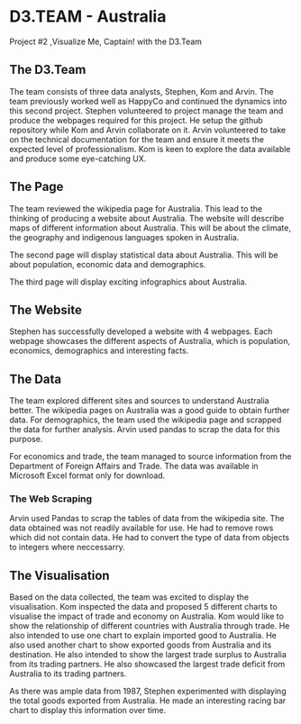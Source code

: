 # D3.TEAM - Australia
Project #2 ,Visualize Me, Captain! with the D3.Team

## The D3.Team
The team consists of three data analysts, Stephen, Kom and Arvin. The team previously worked well as HappyCo and continued the dynamics into this second project. Stephen volunteered to project manage the team and produce the webpages required for this project. He setup the github repository while Kom and Arvin collaborate on it. Arvin volunteered to take on the technical documentation for the team and ensure it meets the expected level of professionalism. Kom is keen to explore the data available and produce some eye-catching UX. 

## The Page
The team reviewed the wikipedia page for Australia. This lead to the thinking of producing a website about Australia. The website will describe maps of different information about Australia. This will be about the climate, the geography and indigenous languages spoken in Australia. 

The second page will display statistical data about Australia. This will be about population, economic data and demographics.

The third page will display exciting infographics about Australia. 


## The Website
Stephen has successfully developed a website with 4 webpages. Each webpage showcases the different aspects of Australia, which is population, economics, demographics and interesting facts. 


## The Data
The team explored different sites and sources to understand Australia better. The wikipedia pages on Australia was a good guide to obtain further data. For demographics, the team used the wikipedia page and scrapped the data for further analysis. Arvin used pandas to scrap the data for this purpose. 

For economics and trade, the team managed to source information from the Department of Foreign Affairs and Trade. The data was available in Microsoft Excel format only for download. 

### The Web Scraping
Arvin used Pandas to scrap the tables of data from the wikipedia site. The data obtained was not readily available for use. He had to remove rows which did not contain data. He had to convert the type of data from objects to integers where neccessarry. 

## The Visualisation
Based on the data collected, the team was excited to display the visualisation. Kom inspected the data and proposed 5 different charts to visualise the impact of trade and economy on Australia. Kom would like to show the relationship of different countries with Australia through trade. He also intended to use one chart to explain imported good to Australia. He also used another chart to show exported goods from Australia and its destination. He also intended to show the largest trade surplus to Australia from its trading partners. He also showcased the largest trade deficit from Australia to its trading partners. 

As there was ample data from 1987, Stephen experimented with displaying the total goods exported from Australia. He made an interesting racing bar chart to display this information over time.



